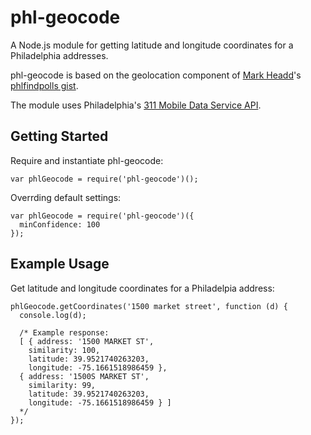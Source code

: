 # phl-geocode

A Node.js module for getting latitude and longitude coordinates for a Philadelphia addresses.

phl-geocode is based on the geolocation component of [Mark Headd](http://twitter.com/mheadd)'s [phlfindpolls gist](https://gist.github.com/4015200).

The module uses Philadelphia's [311 Mobile Data Service API](http://services.phila.gov/ULRS311).

## Getting Started

Require and instantiate phl-geocode:
  
    var phlGeocode = require('phl-geocode')();

Overrding default settings:

    var phlGeocode = require('phl-geocode')({
      minConfidence: 100
    });

## Example Usage

Get latitude and longitude coordinates for a Philadelpia address:

    phlGeocode.getCoordinates('1500 market street', function (d) {
      console.log(d);

      /* Example response:
      [ { address: '1500 MARKET ST',
        similarity: 100,
        latitude: 39.9521740263203,
        longitude: -75.1661518986459 },
      { address: '1500S MARKET ST',
        similarity: 99,
        latitude: 39.9521740263203,
        longitude: -75.1661518986459 } ]
      */
    });
